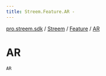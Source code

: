 ```yaml
---
title: Streem.Feature.AR - 
---
```


[pro.streem.sdk](../../index.html) / [Streem](../index.html) / [Feature](index.html) / [AR](./-a-r.html)

# AR

`AR`